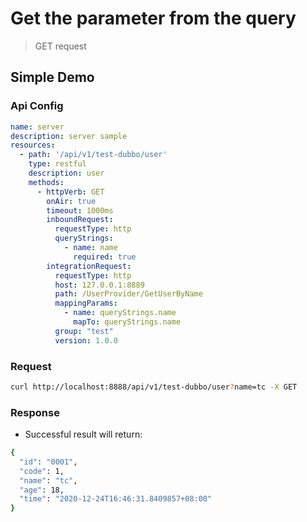 # Get the parameter from the query

> GET request

## Simple Demo

### Api Config

```yaml
name: server
description: server sample
resources:
  - path: '/api/v1/test-dubbo/user'
    type: restful
    description: user
    methods:
      - httpVerb: GET
        onAir: true
        timeout: 1000ms
        inboundRequest:
          requestType: http
          queryStrings:
            - name: name
              required: true
        integrationRequest:
          requestType: http
          host: 127.0.0.1:8889
          path: /UserProvider/GetUserByName
          mappingParams:
            - name: queryStrings.name
              mapTo: queryStrings.name
          group: "test"
          version: 1.0.0
```

### Request

```bash
curl http://localhost:8888/api/v1/test-dubbo/user?name=tc -X GET 
```

### Response

- Successful result will return:

```bash
{
  "id": "0001",
  "code": 1,
  "name": "tc",
  "age": 18,
  "time": "2020-12-24T16:46:31.8409857+08:00"
}
```
